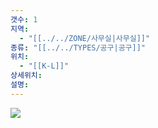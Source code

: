 ```yaml
---
갯수: 1
지역:
  - "[[../../ZONE/사무실|사무실]]"
종류: "[[../../TYPES/공구|공구]]"
위치:
  - "[[K-L]]"
상세위치: 
설명:
---
```

![](http://192.168.50.22/devices/250307_IMG_0002.jpeg)